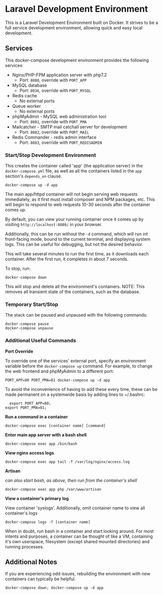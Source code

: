 # Laravel Development Environment

This is a Laravel Development Environment built on Docker. It strives to be a
full service development environment, allowing quick and easy local development.

## Services
This docker-compose development environment provides the following services:
  * Nginx/PHP-FPM application server with php7.2
    * Port: `8080`, override with `PORT_APP`
  * MySQL database
    * Port: `8036`, override with `PORT_MYSQL`
  * Redis cache
    * No external ports
  * Queue worker
    * No external ports
  * phpMyAdmin - MySQL web administration tool
    * Port: `8081`, override with `PORT_PMA`
  * Mailcatcher - SMTP mail catchall server for development
    * Port: `8082`, override with `PORT_MAIL`
  * Redis Commander - redis admin interface
    * Port: `8083`, override with `PORT_REDISADMIN`

### Start/Stop Development Environment
  This creates the container called 'app' (the application server) in the
  `docker-compose.yml` file, as well as all the containers listed in the `app`
  section's `depends_on` clause.

    docker-compose up -d app

  The main app/httpd container will not begin serving web requests immediately,
  as it first must install composer and NPM packages, etc. This will begin to
  respond to web requests 10-30 seconds after the container comes up.

  By default, you can view your running container once it comes up by visiting
  `http://localhost:8080/` in your browser.

  Additionally, this can be run without the `-d` command, which will run int
  front-facing mode, bound to the current terminal, and displaying system logs.
  This can be useful for debugging, but not the desired behavior.

  This will take several minutes to run the first time, as it downloads each
  container. After the first run, it completes in about 7 seconds.

  To stop, run:

    docker-compose down

  This will stop and delete all the environment's containers.
  NOTE: This removes all transient state of the containers, such as the database.

### Temporary Start/Stop
  The stack can be paused and unpaused with the following commands:

    docker-compose pause
    docker-compose unpause

### Additional Useful Commands

   **Port Override**

  To override one of the services' external port, specify an environment
  variable before the `docker-compose up` command. For example, to change
  the web frontend and phpMyAdmin to a different port:

    PORT_APP=80 PORT_PMA=81 docker-compose up -d app

 To avoid the inconvenience of having to add these every time, these can be made permanent on a systemwide basis by adding lines to ~/.bashrc:

	  export PORT_APP=80;
    export PORT_PMA=81;

  **Run a command in a container**

    docker-compose exec [container name] [command]

  **Enter main app server with a bash shell**

    docker-compose exec app /bin/bash

  **View nginx access logs**

    docker-compose exec app tail -f /var/log/nginx/access.log

  **Artisan**

  _can also start bash, as above, then run from the container's shell_

    docker-compose exec app php /var/www/artisan

  **View a container's primary log**

  View container 'syslogs'. Additionally, omit container name to view all
  container's logs

    docker-compose logs -f [container name]


  When in doubt, run bash in a container and start looking around. For most
  intents and purposes, a container can be thought of like a VM, containing it's
  own userspace, filesystem (except shared mounted directories) and running
  processes.

## Additional Notes
  If you are experiencing odd issues, rebuilding the environment with new
  containers can typically be helpful.

    docker-compose down; docker-compose up -d app
